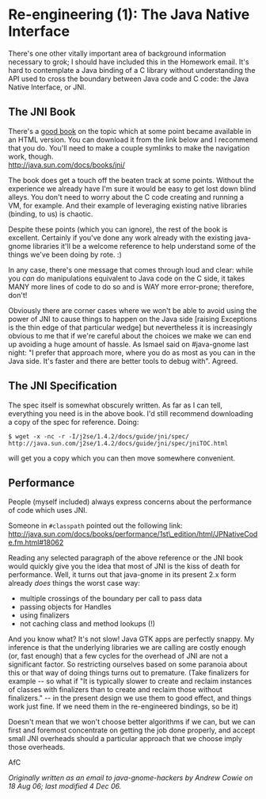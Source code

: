Re-engineering (1): The Java Native Interface 
=============================================

There's one other vitally important area of background information necessary
to grok; I should have included this in the Homework email. It's hard to
contemplate a Java binding of a C library without understanding the API used
to cross the boundary between Java code and C code: the Java Native Interface,
or JNI.

The JNI Book
------------

There's a [good book][jnibook] on the topic which at some point became
available in an HTML version. You can download it from the link below and I
recommend that you do. You'll need to make a couple symlinks to make the
navigation work, though.  
<http://java.sun.com/docs/books/jni/>  

[jnibook]: http://java.sun.com/docs/books/jni/html/jniTOC.html

The book does get a touch off the beaten track at some points. Without the
experience we already have I'm sure it would be easy to get lost down blind
alleys. You don't need to worry about the C code creating and running a VM,
for example. And their example of leveraging existing native libraries
(binding, to us) is chaotic.

Despite these points (which you can ignore), the rest of the book is
excellent. Certainly if you've done any work already with the existing
java-gnome libraries it'll be a welcome reference to help understand some of
the things we've been doing by rote. :)

In any case, there's one message that comes through loud and clear: while you
_can_ do manipulations equivalent to Java code on the C side, it takes MANY
more lines of code to do so and is WAY more error-prone; therefore, don't!

Obviously there are corner cases where we won't be able to avoid using the
power of JNI to cause things to happen on the Java side [raising Exceptions is
the thin edge of that particular wedge] but nevertheless it is increasingly
obvious to me that if we're careful about the choices we make we can end up
avoiding a huge amount of hassle. As Ismael said on #java-gnome last night: "I
prefer that approach more, where you do as most as you can in the Java side.
It's faster and there are better tools to debug with". Agreed.

The JNI Specification
---------------------

The spec itself is somewhat obscurely written. As far as I can tell,
everything you need is in the above book. I'd still recommend downloading a
copy of the spec for reference. Doing:

    $ wget -x -nc -r -I/j2se/1.4.2/docs/guide/jni/spec/ http://java.sun.com/j2se/1.4.2/docs/guide/jni/spec/jniTOC.html

will get you a copy which you can then move somewhere convenient.

Performance
-----------

People (myself included) always express concerns about the performance of code
which uses JNI. 

Someone in `#classpath` pointed out the following link:  
<http://java.sun.com/docs/books/performance/1st\_edition/html/JPNativeCode.fm.html#18062>

Reading any selected paragraph of the above reference or the JNI book would
quickly give you the idea that most of JNI is the kiss of death for
performance. Well, it turns out that java-gnome in its present 2.x form
already *does* things the worst case way:

* multiple crossings of the boundary per call to pass data
* passing objects for Handles
* using finalizers
* not caching class and method lookups (!)

And you know what? It's not slow! Java GTK apps are perfectly snappy. My
inference is that the underlying libraries we are calling are costly enough
(or, fast enough) that a few cycles for the overhead of JNI are not a
significant factor. So restricting ourselves based on some paranoia about this
or that way of doing things turns out to premature. (Take finalizers for
example -- so what if "It is typically slower to create and reclaim instances
of classes with finalizers than to create and reclaim those without
finalizers." -- in the present design we use them to good effect, and things
work just fine. If we need them in the re-engineered bindings, so be it)

Doesn't mean that we won't choose better algorithms if we can, but we can
first and foremost concentrate on getting the job done properly, and accept
small JNI overheads should a particular approach that we choose imply those
overheads.

AfC

_Originally written as an email to java-gnome-hackers by Andrew Cowie on 18
Aug 06; last modified 4 Dec 06._

<!--
 
  Copyright © 2006 Operational Dynamics Consulting, Pty Ltd

  As project documentation, this file forms an integral part of the source
  code of the library it accompanies, and thus is made available to you by its
  authors as open source software: you can redistribute it and/or modify it
  under the terms of the GNU General Public License version 2 ("GPL") as
  published by the Free Software Foundation.

  This program is distributed in the hope that it will be useful, but WITHOUT
  ANY WARRANTY; without even the implied warranty of MERCHANTABILITY or
  FITNESS FOR A PARTICULAR PURPOSE. See the GPL for more details.

  You should have received a copy of the GPL along with this program. If not,
  see http://www.gnu.org/licenses/. The authors of this program may be
  contacted through http://java-gnome.sourceforge.net/.

  vim: set textwidth=78 nowrap:

-->
